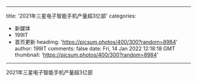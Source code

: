 
---
title: '2021年三星电子智能手机产量超3亿部'
categories: 
 - 新媒体
 - 199IT
 - 首页更新
headimg: 'https://picsum.photos/400/300?random=8984'
author: 199IT
comments: false
date: Fri, 14 Jan 2022 12:18:18 GMT
thumbnail: 'https://picsum.photos/400/300?random=8984'
---

<div>   
2021年三星电子智能手机产量超3亿部  
</div>
            